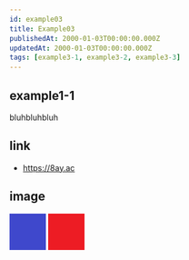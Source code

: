 ```yaml
---
id: example03
title: Example03
publishedAt: 2000-01-03T00:00:00.000Z
updatedAt: 2000-01-03T00:00:00.000Z
tags: [example3-1, example3-2, example3-3]
---
```


## example1-1

bluhbluhbluh

## link

- <https://8ay.ac>

## image

![blue](img/example03/blue03.png)
![red](img/example03/red03.png)
